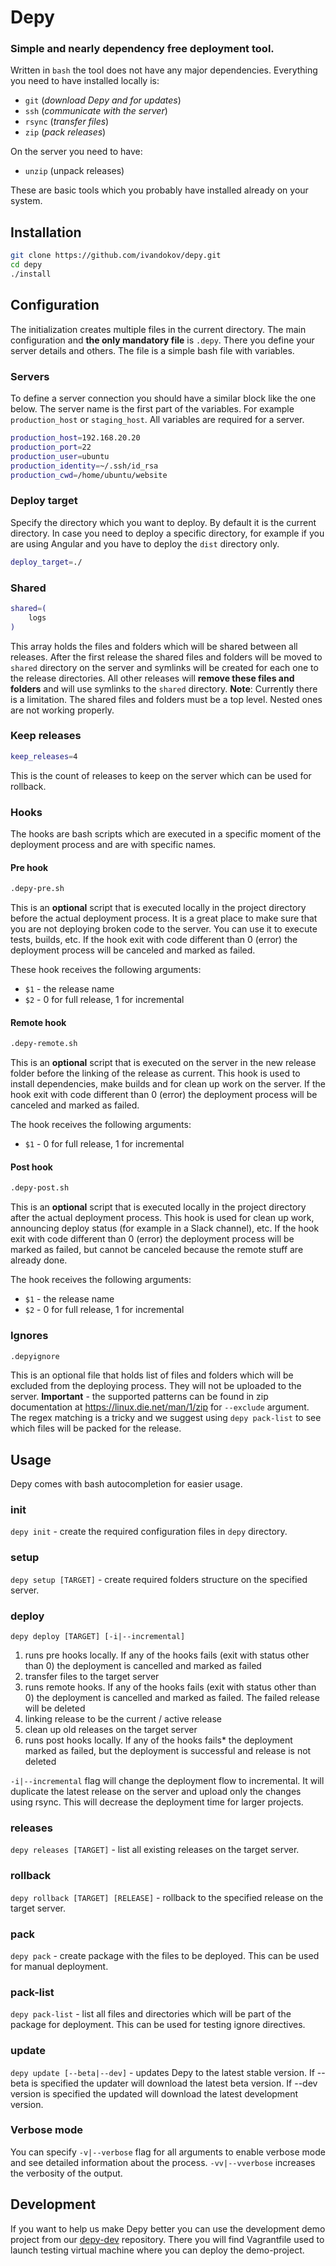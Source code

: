 # Depy
### Simple and nearly dependency free deployment tool.  
Written in `bash` the tool does not have any major dependencies. Everything you need to have installed locally is:
 * `git` (*download Depy and for updates*)
 * `ssh` (*communicate with the server*)
 * `rsync` (*transfer files*)
 * `zip` (*pack releases*)

On the server you need to have:
* `unzip` (unpack releases)

These are basic tools which you probably have installed already on your system.

## Installation
 ```bash
git clone https://github.com/ivandokov/depy.git
cd depy
./install
```

## Configuration
The initialization creates multiple files in the current directory. The main configuration and **the only mandatory file** is `.depy`. There you define your server details and others. The file is a simple bash file with variables.

### Servers
To define a server connection you should have a similar block like the one below. The server name is the first part of the variables. For example `production_host` or `staging_host`. All variables are required for a server.
```bash
production_host=192.168.20.20
production_port=22
production_user=ubuntu
production_identity=~/.ssh/id_rsa
production_cwd=/home/ubuntu/website
```

### Deploy target
Specify the directory which you want to deploy. By default it is the current directory. In case you need to deploy a specific directory, for example if you are using Angular and you have to deploy the `dist` directory only.
```bash
deploy_target=./
```

### Shared
```bash
shared=(
    logs
)
```
This array holds the files and folders which will be shared between all releases. After the first release the shared files and folders will be moved to `shared` directory on the server and symlinks will be created for each one to the release directories. All other releases will **remove these files and folders** and will use symlinks to the `shared` directory.
**Note**: Currently there is a limitation. The shared files and folders must be a top level. Nested ones are not working properly.

### Keep releases
```bash
keep_releases=4
```
This is the count of releases to keep on the server which can be used for rollback.

### Hooks
The hooks are bash scripts which are executed in a specific moment of the deployment process and are with specific names.

#### Pre hook
```bash 
.depy-pre.sh
```
This is an **optional** script that is executed locally in the project directory before the actual deployment process. It is a great place to make sure that you are not deploying broken code to the server. You can use it to execute tests, builds, etc.
If the hook exit with code different than 0 (error) the deployment process will be canceled and marked as failed.

These hook receives the following arguments:
* `$1` - the release name
* `$2` - 0 for full release, 1 for incremental

#### Remote hook
```bash
.depy-remote.sh
``` 
This is an **optional** script that is executed on the server in the new release folder before the linking of the release as current. This hook is used to install dependencies, make builds and for clean up work on the server. If the hook exit with code different than 0 (error) the deployment process will be canceled and marked as failed.

The hook receives the following arguments:
* `$1` - 0 for full release, 1 for incremental

#### Post hook
```bash
.depy-post.sh
```
This is an **optional** script that is executed locally in the project directory after the actual deployment process. This hook is used for clean up work, announcing deploy status (for example in a Slack channel), etc. If the hook exit with code different than 0 (error) the deployment process will be marked as failed, but cannot be canceled because the remote stuff are already done.

The hook receives the following arguments:
* `$1` - the release name
* `$2` - 0 for full release, 1 for incremental


### Ignores
```bash
.depyignore
```
This is an optional file that holds list of files and folders which will be excluded from the deploying process. They will not be uploaded to the server.
**Important** - the supported patterns can be found in zip documentation at https://linux.die.net/man/1/zip for `--exclude` argument. The regex matching is a tricky and we suggest using `depy pack-list` to see which files will be packed for the release.

## Usage
Depy comes with bash autocompletion for easier usage.

### init
`depy init` - create the required configuration files in `depy` directory.

### setup
`depy setup [TARGET]` - create required folders structure on the specified server.

### deploy
`depy deploy [TARGET] [-i|--incremental]`
1) runs pre hooks locally. If any of the hooks fails (exit with status other than 0) the deployment is cancelled and marked as failed
2) transfer files to the target server
3) runs remote hooks. If any of the hooks fails (exit with status other than 0) the deployment is cancelled and marked as failed. The failed release will be deleted
4) linking release to be the current / active release
5) clean up old releases on the target server
6) runs post hooks locally. If any of the hooks fails* the deployment marked as failed, but the deployment is successful and release is not deleted

`-i|--incremental` flag will change the deployment flow to incremental. It will duplicate the latest release on the server and upload only the changes using rsync. This will decrease the deployment time for larger projects.

### releases
`depy releases [TARGET]` - list all existing releases on the target server.

### rollback
`depy rollback [TARGET] [RELEASE]` - rollback to the specified release on the target server.

### pack
`depy pack` - create package with the files to be deployed. This can be used for manual deployment.

### pack-list
`depy pack-list` - list all files and directories which will be part of the package for deployment. This can be used for testing ignore directives.

### update
`depy update [--beta|--dev]` - updates Depy to the latest stable version. If --beta is specified the updater will download the latest beta version. If --dev version is specified the updated will download the latest development version.

### Verbose mode
You can specify `-v|--verbose` flag for all arguments to enable verbose mode and see detailed information about the process. `-vv|--vverbose` increases the verbosity of the output.

## Development
If you want to help us make Depy better you can use the development demo project from our [depy-dev](https://github.com/ivandokov/depy-dev) repository. There you will find Vagrantfile used to launch testing virtual machine where you can deploy the demo-project.